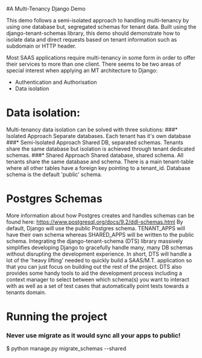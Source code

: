 #A Multi-Tenancy Django Demo

This demo follows a semi-isolated approach to handling multi-tenancy by using one database but, segregated schemas for tenant data.
Built using the django-tenant-schemas library, this demo should demonstrate how to isolate data and direct requests based on tenant information such as subdomain or HTTP header.

Most SAAS applications require multi-tenancy in some form in order to offer their services to more than one client. There seems to be two areas of special interest when applying an MT architecture to Django:
* Authentication and Authorisation
* Data isolation

# Data isolation:
Multi-tenancy data isolation can be solved with three solutions:
###* Isolated Approach
Separate databases. Each tenant has it's own database
###* Semi-Isolated Approach
Shared DB, separated schemas. Tenants share the same database but isolation is achieved through tenant dedicated schemas.
###* Shared Approach
Shared database, shared schema. All tenants share the same database and schema. There is a main tenant-table where all other tables have a 
foreign key pointing to a tenant_id. Database schema is the default 'public' schema.

# Postgres Schemas
More information about how Postgres creates and handles schemas can be found here: https://www.postgresql.org/docs/9.2/ddl-schemas.html
By default, Django will use the public Postgres schema. TENANT_APPS will have their own schema whereas SHARED_APPS will be written to the public schema.
Integrating the django-tenant-schema (DTS) library massively simplifies developing Django to gracefully handle many, many DB schemas without 
disrupting the development experience. In short, DTS will handle a lot of the 'heavy lifting' needed to quickly build a SAAS/M.T. application
so that you can just focus on building out the rest of the project.
DTS also provides some handy tools to aid the development process including a context manager to select between which schema(s) you want to interact with 
as well as a set of test cases that automatically point tests towards a tenants domain. 

# Running the project

### Never use migrate as it would sync all your apps to public!
$ python manage.py migrate_schemas --shared

